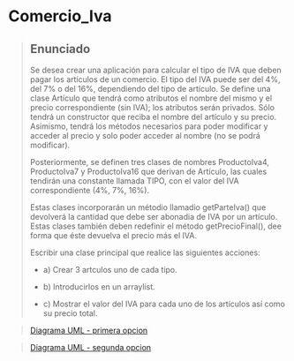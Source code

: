 # Comercio_Iva

>## Enunciado
>
>Se desea crear una aplicación para calcular el tipo de IVA que deben pagar los artículos de un comercio.
El tipo del IVA puede ser del 4%, del 7% o del 16%, dependiendo del tipo de artículo. Se define una clase Artículo que tendrá como atributos el nombre del mismo y el precio correspondiente (sin IVA); los atributos serán privados. Sólo tendrá un constructor que reciba el nombre del artículo y su precio. Asimismo, tendrá
los métodos necesarios para poder modificar y acceder al precio y solo poder acceder al nombre (no se podrá modificar).
>
>Posteriormente, se definen tres clases de nombres ProductoIva4, ProductoIva7 y ProductoIva16 que derivan de Artículo, las cuales tendirán una constante llamada TIPO, con el valor del IVA correspondiente (4%, 7%, 16%).
>
>Estas clases incorporarán un métodio llamadio getParteIva() que devolverá la cantidad que debe ser abonadia de IVA por un artículo. Estas clases también deben redefinir el método getPrecioFinal(), dee forma que éste devuelva el precio más el IVA.
>
>Escribir una clase principal que realice las siguientes acciones:
>
>-   a) Crear 3 artculos uno de cada tipo.
>
>-    b) Introducirlos en un arraylist.
>
>-    c) Mostrar el valor del IVA para cada uno de los artículos así como su precio total.

>  [Diagrama UML - primera opcion](uml/Diagrama_opcion1.png)

>  [Diagrama UML - segunda opcion](uml/Diagrama_opcion2.png)